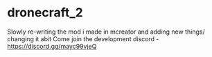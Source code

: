 # dronecraft_2

Slowly re-writing the mod i made in mcreator and adding new things/ changing it abit
Come join the development discord - https://discord.gg/mayc99vjeQ
